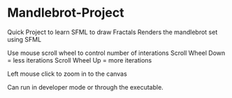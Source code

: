 # Mandlebrot-Project
Quick Project to learn SFML to draw Fractals
Renders the mandlebrot set using SFML

Use mouse scroll wheel to control number of interations 
Scroll Wheel Down = less iterations
Scroll Wheel Up = more iterations

Left mouse click to zoom in to the canvas

Can run in developer mode or through the executable.
